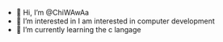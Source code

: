 - 👋 Hi, I’m @ChiWAwAa
- 👀 I’m interested in I am interested in computer development
- 🌱 I’m currently learning the c langage
